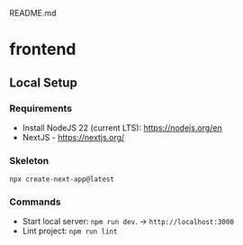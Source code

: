 README.md
# frontend

## Local Setup
### Requirements
* Install NodeJS 22 (current LTS): https://nodejs.org/en
* NextJS - https://nextjs.org/ 

### Skeleton
`npx create-next-app@latest`

### Commands
* Start local server: `npm run dev`. -> `http://localhost:3000`
* Lint project: `npm run lint`

